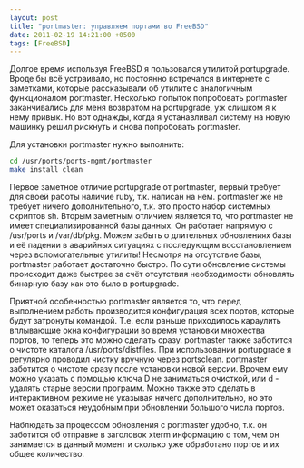 ```yaml
---
layout: post
title: "portmaster: управляем портами во FreeBSD"
date: 2011-02-19 14:21:00 +0500
tags: [FreeBSD]
---
```

Долгое время используя FreeBSD я пользовался утилитой portupgrade. Вроде бы всё устраивало, но постоянно встречался в интернете с заметками, которые рассказывали об утилите с аналогичным функционалом portmaster. Несколько попыток попробовать portmaster заканчивались для меня возвратом на portupgrade, уж слишком я к нему привык. Но вот однажды, когда я устанавливал систему на новую машинку решил рискнуть и снова попробовать portmaster.

Для установки portmaster нужно выполнить:
```bash
cd /usr/ports/ports-mgmt/portmaster
make install clean
```
Первое заметное отличие portupgrade от portmaster, первый требует для своей работы наличие ruby, т.к. написан на нём. portmaster же не требует ничего дополнительного, т.к. это просто набор системных скриптов sh. Вторым заметным отличием является то, что portmaster не имеет специализированной базы данных. Он работает напрямую с /usr/ports и /var/db/pkg. Можем забыть о длительных обновлениях базы и её падении в аварийных ситуациях с последующим восстановлением через вспомогательные утилиты! Несмотря на отсутствие базы, portmaster работает достаточно быстро. По сути обновление системы происходит даже быстрее за счёт отсутствия необходимости обновлять бинарную базу как это было в portupgrade.

Приятной особенностью portmaster является то, что перед выполнением работы производится конфигурация всех портов, которые будут затронуты командой. Т.е. если раньше приходилось караулить вплывающие окна конфигурации во время установки множества портов, то теперь это можно сделать сразу. portmaster также заботится о чистоте каталога /usr/ports/distfiles. При использовании portupgrade я регулярно проводил чистку вручную через portsclean. portmaster заботится о чистоте сразу после установки новой версии. Врочем ему можно указать с помощью ключа D не заниматься очисткой, или d - удалять старые версии программ. Можно также это сделать в интерактивном режиме не указывая ничего дополнительно, но это может оказаться неудобным при обновлении большого числа портов.

Наблюдать за процессом обновления с portmaster удобно, т.к. он заботится об отправке в заголовок xterm информацию о том, чем он занимается в данный момент и сколько уже обработано портов и их общее количество.
